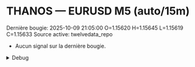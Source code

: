 # THANOS — EURUSD M5 (auto/15m)
Dernière bougie: 2025-10-09 21:05:00  O=1.15620  H=1.15645  L=1.15619  C=1.15633
Source active: twelvedata_repo

- Aucun signal sur la dernière bougie.

<details><summary>Debug</summary>

- TD_API_KEY manquant.

</details>
